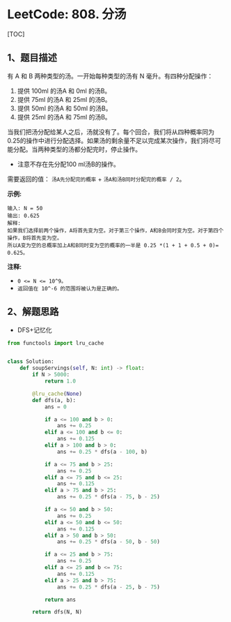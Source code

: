 # LeetCode: 808. 分汤

[TOC]

## 1、题目描述

有 A 和 B 两种类型的汤。一开始每种类型的汤有 N 毫升。有四种分配操作：

1.  提供 100ml 的汤A 和 0ml 的汤B。
2.  提供 75ml 的汤A 和 25ml 的汤B。
3.  提供 50ml 的汤A 和 50ml 的汤B。
4.  提供 25ml 的汤A 和 75ml 的汤B。

当我们把汤分配给某人之后，汤就没有了。每个回合，我们将从四种概率同为0.25的操作中进行分配选择。如果汤的剩余量不足以完成某次操作，我们将尽可能分配。当两种类型的汤都分配完时，停止操作。

-   注意不存在先分配100 ml汤B的操作。

需要返回的值： `汤A先分配完的概率` + `汤A和汤B同时分配完的概率 / 2`。

**示例:**
```
输入: N = 50
输出: 0.625
解释:
如果我们选择前两个操作，A将首先变为空。对于第三个操作，A和B会同时变为空。对于第四个操作，B将首先变为空。
所以A变为空的总概率加上A和B同时变为空的概率的一半是 0.25 *(1 + 1 + 0.5 + 0)= 0.625。
```


**注释:**

-   `0 <= N <= 10^9。`
-   `返回值在 10^-6 的范围将被认为是正确的。`



## 2、解题思路

-   DFS+记忆化



```python
from functools import lru_cache


class Solution:
    def soupServings(self, N: int) -> float:
        if N > 5000:
            return 1.0

        @lru_cache(None)
        def dfs(a, b):
            ans = 0

            if a <= 100 and b > 0:
                ans += 0.25
            elif a <= 100 and b <= 0:
                ans += 0.125
            elif a > 100 and b > 0:
                ans += 0.25 * dfs(a - 100, b)

            if a <= 75 and b > 25:
                ans += 0.25
            elif a <= 75 and b <= 25:
                ans += 0.125
            elif a > 75 and b > 25:
                ans += 0.25 * dfs(a - 75, b - 25)

            if a <= 50 and b > 50:
                ans += 0.25
            elif a <= 50 and b <= 50:
                ans += 0.125
            elif a > 50 and b > 50:
                ans += 0.25 * dfs(a - 50, b - 50)

            if a <= 25 and b > 75:
                ans += 0.25
            elif a <= 25 and b <= 75:
                ans += 0.125
            elif a > 25 and b > 75:
                ans += 0.25 * dfs(a - 25, b - 75)

            return ans

        return dfs(N, N)

```

